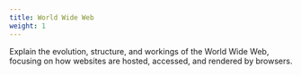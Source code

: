 ```yaml
---
title: World Wide Web
weight: 1
---
```


Explain the evolution, structure, and workings of the World Wide Web, focusing on how websites are hosted, accessed, and rendered by browsers.

